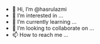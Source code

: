 - 👋 Hi, I’m @hasrulazmi
- 👀 I’m interested in ...
- 🌱 I’m currently learning ...
- 💞️ I’m looking to collaborate on ...
- 📫 How to reach me ...

<!---
hasrulazmi/hasrulazmi is a ✨ special ✨ repository because its `README.md` (this file) appears on your GitHub profile.
You can click the Preview link to take a look at your changes.
--->
